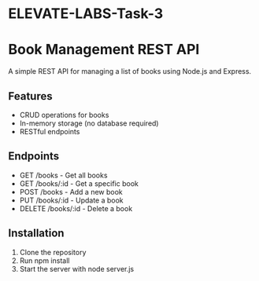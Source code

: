# ELEVATE-LABS-Task-3
# Book Management REST API

A simple REST API for managing a list of books using Node.js and Express.

## Features
- CRUD operations for books
- In-memory storage (no database required)
- RESTful endpoints

## Endpoints
- GET /books - Get all books
- GET /books/:id - Get a specific book
- POST /books - Add a new book
- PUT /books/:id - Update a book
- DELETE /books/:id - Delete a book

## Installation
1. Clone the repository
2. Run npm install
3. Start the server with node server.js
